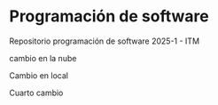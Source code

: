 # Programación de software
Repositorio programación de software 2025-1 - ITM

cambio en la nube

Cambio en local

Cuarto cambio